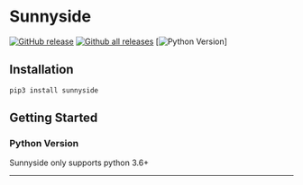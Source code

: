 # Sunnyside

[![GitHub release](https://img.shields.io/github/v/release/junqili259/Sunnyside.svg)](https://github.com/junqili259/Sunnyside/releases)
[![Github all releases](https://img.shields.io/github/downloads/junqili259/Sunnyside/total)](https://github.com/junqili259/Sunnyside/releases)
[![Python Version](https://img.shields.io/pypi/pyversions/sunnyside)]

## Installation
```
pip3 install sunnyside
```

## Getting Started
### Python Version
Sunnyside only supports python 3.6+
___________________________________________________________________________________________________________________________________________________________________________________
